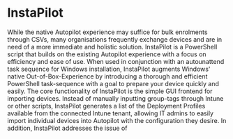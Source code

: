 # InstaPilot
While the native Autopilot experience may suffice for bulk enrolments through CSVs, many organisations frequently exchange devices and are in need of a more immediate and holistic solution. InstaPilot is a PowerShell script that builds on the existing Autopilot experience with a focus on efficiency and ease of use. When used in conjunction with an autounattend task sequence for Windows installation, InstaPilot augments Windows' native Out-of-Box-Experience by introducing a thorough and efficient PowerShell task-sequence with a goal to prepare your device quickly and easily. 
The core functionality of InstaPilot is the simple GUI frontend for importing devices. Instead of manually inputting group-tags through Intune or other scripts, InstaPilot generates a list of the Deployment Profiles available from the connected Intune tenant, allowing IT admins to easily import individual devices into Autopilot with the configuration they desire. In addition, InstaPilot addresses the issue of 
